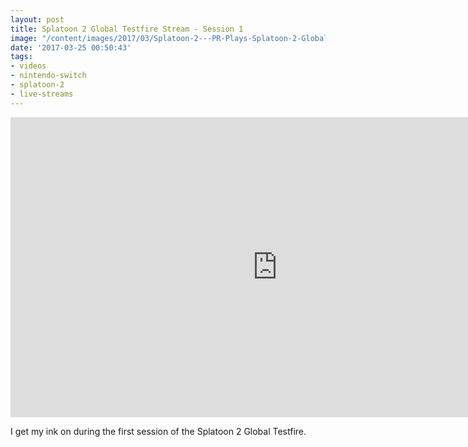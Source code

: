 ```yaml
---
layout: post
title: Splatoon 2 Global Testfire Stream - Session 1
image: "/content/images/2017/03/Splatoon-2---PR-Plays-Splatoon-2-Global-Testfire---Session-1---2017-03-24-11-48-40.png"
date: '2017-03-25 00:50:43'
tags:
- videos
- nintendo-switch
- splatoon-2
- live-streams
---
```


<iframe width="853" height="480" src="https://www.youtube-nocookie.com/embed/hLPI_UeCpOg" frameborder="0" allowfullscreen></iframe>

I get my ink on during the first session of the Splatoon 2 Global Testfire.